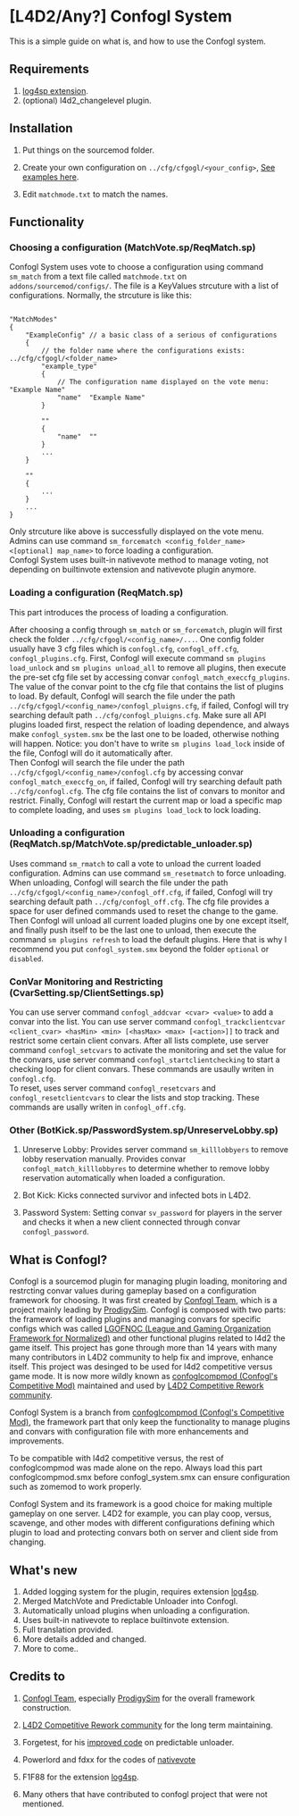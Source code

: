 # [L4D2/Any?] Confogl System

This is a simple guide on what is, and how to use the Confogl system.  

## Requirements

1. [log4sp extension](https://github.com/F1F88/sm-ext-log4sp).
2. (optional) l4d2_changelevel plugin.

## Installation

1. Put things on the sourcemod folder.  

2. Create your own configuration on `../cfg/cfgogl/<your_config>`, [See examples here](./source/confogl_system/cfg_template/).

3. Edit `matchmode.txt` to match the names.

## Functionality

### Choosing a configuration (MatchVote.sp/ReqMatch.sp)

Confogl System uses vote to choose a configuration using command `sm_match` from a text file called `matchmode.txt` on `addons/sourcemod/configs/`. The file is a KeyValues strcuture with a list of configurations. Normally, the strcuture is like this:  

```

"MatchModes"
{
    "ExampleConfig" // a basic class of a serious of configurations
    {
        // the folder name where the configurations exists: ../cfg/cfgogl/<folder_name>
        "example_type"  
        {
            // The configuration name displayed on the vote menu: "Example Name"
            "name"  "Example Name"
        }

        ""
        {
            "name"  ""
        }
        ...
    }

    ""
    {
        ...
    }
    ...
}
```  

Only strcuture like above is successfully displayed on the vote menu.  
Admins can use command `sm_forcematch <config_folder_name> <[optional] map_name>` to force loading a configuration.  
Confogl System uses built-in nativevote method to manage voting, not depending on builtinvote extension and nativevote plugin anymore.

### Loading a configuration (ReqMatch.sp)

This part introduces the process of loading a configuration.  

After choosing a config through `sm_match` or `sm_forcematch`, plugin will first check the folder `../cfg/cfgogl/<config_name>/...`. One config folder usually have 3 cfg files which is `confogl.cfg`, `confogl_off.cfg`, `confogl_plugins.cfg`. First, Confogl will execute command `sm plugins load_unlock` and `sm plugins unload_all` to remove all plugins, then execute the pre-set cfg file set by accessing convar `confogl_match_execcfg_plugins`. The value of the convar point to the cfg file that contains the list of plugins to load. By default, Confogl will search the file under the path `../cfg/cfgogl/<config_name>/confogl_pluigns.cfg`, if failed, Confogl will try searching default path `../cfg/confogl_pluigns.cfg`. Make sure all API plugins loaded first, respect the relation of loading dependence, and always make `confogl_system.smx` be the last one to be loaded, otherwise nothing will happen. Notice: you don't have to write `sm plugins load_lock` inside of the file, Confogl will do it automatically after.  
Then Confogl will search the file under the path `../cfg/cfgogl/<config_name>/confogl.cfg` by accessing convar `confogl_match_execcfg_on`, if failed, Confogl will try searching default path `../cfg/confogl.cfg`. The cfg file contains the list of convars to monitor and restrict. 
Finally, Confogl will restart the current map or load a specific map to complete loading, and uses `sm plugins load_lock` to lock loading.

### Unloading a configuration (ReqMatch.sp/MatchVote.sp/predictable_unloader.sp)

Uses command `sm_rmatch` to call a vote to unload the current loaded configuration. Admins can use command `sm_resetmatch` to force unloading.  
When unloading, Confogl will search the file under the path `../cfg/cfgogl/<config_name>/confogl_off.cfg`, if failed, Confogl will try searching default path `../cfg/confogl_off.cfg`. The cfg file provides a space for user defined commands used to reset the change to the game. Then Confogl will unload all current loaded plugins one by one except itself, and finally push itself to be the last one to unload, then execute the command `sm plugins refresh` to load the default plugins. Here that is why I recommend you put `confogl_system.smx` beyond the folder `optional` or `disabled`.

### ConVar Monitoring and Restricting (CvarSetting.sp/ClientSettings.sp)

You can use server command `confogl_addcvar <cvar> <value>` to add a convar into the list. You can use server command `confogl_trackclientcvar <client_cvar> <hasMin> <min> [<hasMax> <max> [<action>]]` to track and restrict some certain client convars. After all lists complete, use server command `confogl_setcvars` to activate the monitoring and set the value for the convars, use server command `confogl_startclientchecking` to start a checking loop for client convars. These commands are usaully writen in `confogl.cfg`.  
To reset, uses server command `confogl_resetcvars` and `confogl_resetclientcvars` to clear the lists and stop tracking. These commands are usally writen in `confogl_off.cfg`.

### Other (BotKick.sp/PasswordSystem.sp/UnreserveLobby.sp)

1. Unreserve Lobby: Provides server command `sm_killlobbyers` to remove lobby reservation manually. Provides convar `confogl_match_killlobbyres` to determine whether to remove lobby reservation automatically when loaded a configuration.

2. Bot Kick: Kicks connected survivor and infected bots in L4D2.

3. Password System: Setting convar `sv_password` for players in the server and checks it when a new client connected through convar `confogl_password`.

## What is Confogl?

Confogl is a sourcemod plugin for managing plugin loading, monitoring and restrcting convar values during gameplay based on a configuration framework for choosing. It was first created by [Confogl Team](https://github.com/ConfoglTeam), which is a project mainly leading by [ProdigySim](https://github.com/ProdigySim). Confogl is composed with two parts: the framework of loading plugins and managing convars for specific configs which was called [LGOFNOC (League and Gaming Organization Framework for Normalized)](https://github.com/ConfoglTeam/LGOFNOC) and other functional plugins related to l4d2 the game itself. This project has gone through more than 14 years with many many contributors in L4D2 community to help fix and improve, enhance itself. This project was desinged to be used for l4d2 competitive versus game mode. It is now more wildly known as [confoglcompmod (Confogl's Competitive Mod)](https://github.com/SirPlease/L4D2-Competitive-Rework/blob/master/addons/sourcemod/scripting/confoglcompmod.sp) maintained and used by [L4D2 Competitive Rework community](https://github.com/SirPlease/L4D2-Competitive-Rework).  

Confogl System is a branch from [confoglcompmod (Confogl's Competitive Mod)](https://github.com/SirPlease/L4D2-Competitive-Rework/blob/master/addons/sourcemod/scripting/confoglcompmod.sp), the framework part that only keep the functionality to manage plugins and convars with configuration file with more enhancements and improvements.  

To be compatible with l4d2 competitive versus, the rest of confoglcompmod was made alone on the repo. Always load this part confoglcompmod.smx before confogl_system.smx can ensure configuration such as zomemod to work properly.  

Confogl System and its framework is a good choice for making multiple gameplay on one server. L4D2 for example, you can play coop, versus, scavenge, and other modes with different configurations defining which plugin to load and protecting convars both on server and client side from changing.

## What's new

1. Added logging system for the plugin, requires extension [log4sp](https://github.com/F1F88/sm-ext-log4sp).
2. Merged MatchVote and Predictable Unloader into Confogl.
3. Automatically unload plugins when unloading a configuration.
4. Uses built-in nativevote to replace builtinvote extension.
5. Full translation provided.
6. More details added and changed.
7. More to come..

## Credits to

1. [Confogl Team](https://github.com/ConfoglTeam), especially [ProdigySim](https://github.com/ProdigySim) for the overall framework construction.

2. [L4D2 Competitive Rework community](https://github.com/SirPlease/L4D2-Competitive-Rework) for the long term maintaining.

3. Forgetest, for his [improved code](https://github.com/Target5150/MoYu_Server_Stupid_Plugins/tree/master/The%20Last%20Stand/predictable_unloader) on predictable unloader.

4. Powerlord and fdxx for the codes of [nativevote](https://github.com/fdxx/l4d2_nativevote)

5. F1F88 for the extension [log4sp](https://github.com/F1F88/sm-ext-log4sp).

6. Many others that have contributed to confogl project that were not mentioned.

